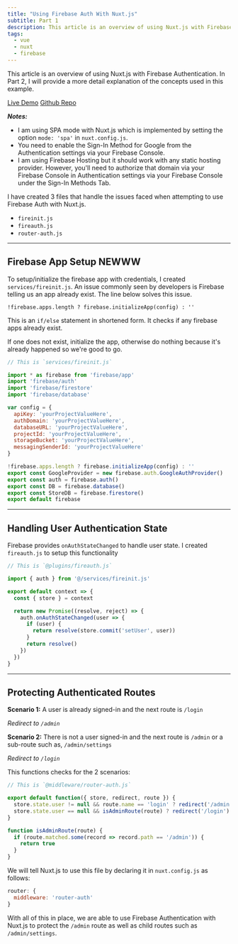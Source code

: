 ```yaml
---
title: "Using Firebase Auth With Nuxt.js"
subtitle: Part 1
description: This article is an overview of using Nuxt.js with Firebase Authentication. Learn how to check for admin access in your routes and use Vuex with Nuxt.js and Firebase to keep everything manageable.
tags:
  - vue
  - nuxt
  - firebase
---
```


This article is an overview of using Nuxt.js with Firebase Authentication. In Part 2, I will provide a more detail explanation of the concepts used in this example.

<div class="flexContainer">
<a target="/\_blank" rel="noopener" href=https://nuxt-firebase-auth.firebaseapp.com/>Live Demo</a>
<a target="/\_blank" rel="noopener" href=https://github.com/davidroyer/nuxt-firebase-auth>Github Repo</a>
</div>

**_Notes:_**

* I am using SPA mode with Nuxt.js which is implemented by setting the option `mode: 'spa'` in `nuxt.config.js`.
* You need to enable the Sign-In Method for Google from the Authentication settings via your Firebase Console.
* I am using Firebase Hosting but it should work with any static hosting provider. However, you'll need to authorize that domain via your Firebase Console in Authentication settings via your Firebase Console under the Sign-In Methods Tab.

I have created 3 files that handle the issues faced when attempting to use Firebase Auth with Nuxt.js.

* `fireinit.js`
* `fireauth.js`
* `router-auth.js`

---

## Firebase App Setup NEWWW

To setup/initialize the firebase app with credentials, I created `services/fireinit.js`. An issue commonly seen by developers is Firebase telling us an app already exist. The line below solves this issue.

`!firebase.apps.length ? firebase.initializeApp(config) : ''`

This is an `if/else` statement in shortened form. It checks if any firebase apps already exist.

If one does not exist, initialize the app, otherwise do nothing because it's already happened so we're good to go.

```js
// This is `services/fireinit.js`

import * as firebase from 'firebase/app'
import 'firebase/auth'
import 'firebase/firestore'
import 'firebase/database'

var config = {
  apiKey: 'yourProjectValueHere',
  authDomain: 'yourProjectValueHere',
  databaseURL: 'yourProjectValueHere',
  projectId: 'yourProjectValueHere',
  storageBucket: 'yourProjectValueHere',
  messagingSenderId: 'yourProjectValueHere'
}

!firebase.apps.length ? firebase.initializeApp(config) : ''
export const GoogleProvider = new firebase.auth.GoogleAuthProvider()
export const auth = firebase.auth()
export const DB = firebase.database()
export const StoreDB = firebase.firestore()
export default firebase
```

---

## Handling User Authentication State

Firebase provides `onAuthStateChanged` to handle user state. I created `fireauth.js` to setup this functionality

```js
// This is `@plugins/fireauth.js`

import { auth } from '@/services/fireinit.js'

export default context => {
  const { store } = context

  return new Promise((resolve, reject) => {
    auth.onAuthStateChanged(user => {
      if (user) {
        return resolve(store.commit('setUser', user))
      }
      return resolve()
    })
  })
}
```

---

## Protecting Authenticated Routes

**Scenario 1:**
A user is already signed-in and the next route is `/login`

_Redirect to `/admin`_

**Scenario 2:**
There is not a user signed-in and the next route is `/admin` or a sub-route such as, `/admin/settings`

_Redirect to `/login`_

This functions checks for the 2 scenarios:

```js
// This is `@middleware/router-auth.js`

export default function({ store, redirect, route }) {
  store.state.user != null && route.name == 'login' ? redirect('/admin') : ''
  store.state.user == null && isAdminRoute(route) ? redirect('/login') : ''
}

function isAdminRoute(route) {
  if (route.matched.some(record => record.path == '/admin')) {
    return true
  }
}
```

We will tell Nuxt.js to use this file by declaring it in `nuxt.config.js` as follows:

```js
router: {
  middleware: 'router-auth'
}
```

With all of this in place, we are able to use Firebase Authentication with Nuxt.js to protect the `/admin` route as well as child routes such as `/admin/settings`.
